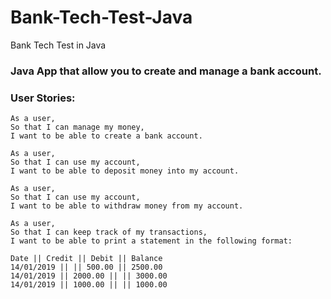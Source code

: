 # Bank-Tech-Test-Java
Bank Tech Test in Java

### Java App that allow you to create and manage a bank account.

### User Stories:
```
As a user,
So that I can manage my money,
I want to be able to create a bank account.

As a user,
So that I can use my account,
I want to be able to deposit money into my account.

As a user,
So that I can use my account,
I want to be able to withdraw money from my account.

As a user,
So that I can keep track of my transactions,
I want to be able to print a statement in the following format:

Date || Credit || Debit || Balance
14/01/2019 || || 500.00 || 2500.00
14/01/2019 || 2000.00 || || 3000.00
14/01/2019 || 1000.00 || || 1000.00
```
